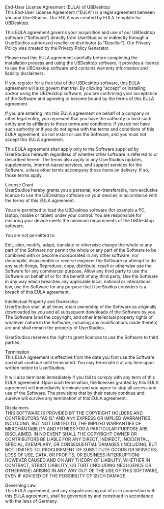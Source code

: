 End-User License Agreement (EULA) of UBDesktop \
This End-User License Agreement ("EULA") is a legal agreement between you and UserStudios. Our EULA was created by EULA Template for UBDesktop.

This EULA agreement governs your acquisition and use of our UBDesktop software ("Software") directly from UserStudios or indirectly through a UserStudios authorized reseller or distributor (a "Reseller"). Our Privacy Policy was created by the Privacy Policy Generator.

Please read this EULA agreement carefully before completing the installation process and using the UBDesktop software. It provides a license to use the UBDesktop software and contains warranty information and liability disclaimers.

If you register for a free trial of the UBDesktop software, this EULA agreement will also govern that trial. By clicking "accept" or installing and/or using the UBDesktop software, you are confirming your acceptance of the Software and agreeing to become bound by the terms of this EULA agreement.

If you are entering into this EULA agreement on behalf of a company or other legal entity, you represent that you have the authority to bind such entity and its affiliates to these terms and conditions. If you do not have such authority or if you do not agree with the terms and conditions of this EULA agreement, do not install or use the Software, and you must not accept this EULA agreement.

This EULA agreement shall apply only to the Software supplied by UserStudios herewith regardless of whether other software is referred to or described herein. The terms also apply to any UserStudios updates, supplements, Internet-based services, and support services for the Software, unless other terms accompany those items on delivery. If so, those terms apply.

License Grant \
UserStudios hereby grants you a personal, non-transferable, non-exclusive licence to use the UBDesktop software on your devices in accordance with the terms of this EULA agreement.

You are permitted to load the UBDesktop software (for example a PC, laptop, mobile or tablet) under your control. You are responsible for ensuring your device meets the minimum requirements of the UBDesktop software.

You are not permitted to:

Edit, alter, modify, adapt, translate or otherwise change the whole or any part of the Software nor permit the whole or any part of the Software to be combined with or become incorporated in any other software, nor decompile, disassemble or reverse engineer the Software or attempt to do any such things,
Reproduce, copy, distribute, resell or otherwise use the Software for any commercial purpose,
Allow any third party to use the Software on behalf of or for the benefit of any third party,
Use the Software in any way which breaches any applicable local, national or international law,
use the Software for any purpose that UserStudios considers is a breach of this EULA agreement,

Intellectual Property and Ownership \
UserStudios shall at all times retain ownership of the Software as originally downloaded by you and all subsequent downloads of the Software by you. The Software (and the copyright, and other intellectual property rights of whatever nature in the Software, including any modifications made thereto) are and shall remain the property of UserStudios.

UserStudios reserves the right to grant licences to use the Software to third parties.

Termination \
This EULA agreement is effective from the date you first use the Software and shall continue until terminated. You may terminate it at any time upon written notice to UserStudios.

It will also terminate immediately if you fail to comply with any term of this EULA agreement. Upon such termination, the licenses granted by this EULA agreement will immediately terminate and you agree to stop all access and use of the Software. The provisions that by their nature continue and survive will survive any termination of this EULA agreement.

Disclaimers \
THIS SOFTWARE IS PROVIDED BY THE COPYRIGHT HOLDERS AND CONTRIBUTORS "AS IS" AND
ANY EXPRESS OR IMPLIED WARRANTIES, INCLUDING, BUT NOT LIMITED TO, THE IMPLIED
WARRANTIES OF MERCHANTABILITY AND FITNESS FOR A PARTICULAR PURPOSE ARE
DISCLAIMED. IN NO EVENT SHALL THE COPYRIGHT OWNER OR CONTRIBUTORS BE LIABLE FOR
ANY DIRECT, INDIRECT, INCIDENTAL, SPECIAL, EXEMPLARY, OR CONSEQUENTIAL DAMAGES
(INCLUDING, BUT NOT LIMITED TO, PROCUREMENT OF SUBSTITUTE GOODS OR SERVICES;
LOSS OF USE, DATA, OR PROFITS; OR BUSINESS INTERRUPTION) HOWEVER CAUSED AND ON
ANY THEORY OF LIABILITY, WHETHER IN CONTRACT, STRICT LIABILITY, OR TORT
(INCLUDING NEGLIGENCE OR OTHERWISE) ARISING IN ANY WAY OUT OF THE USE OF THIS
SOFTWARE, EVEN IF ADVISED OF THE POSSIBILITY OF SUCH DAMAGE.

Governing Law \
This EULA agreement, and any dispute arising out of or in connection with this EULA agreement, shall be governed by and construed in accordance with the laws of Germany.
